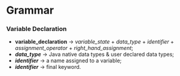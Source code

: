 # Grammar

### Variable Declaration
* **variable_declaration** &rarr; *variable_state* + *data_type* + *identifier* + 
                                  *assignment_operator* + *right_hand_assignment*;   
* ***data_type*** &rarr; Java native data types & user declared data types;
* ***identifier*** &rarr; a name assigned to a variable;
* ***identifier*** &rarr; final keyword.


